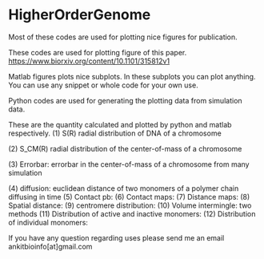 # HigherOrderGenome
Most of these codes are used for plotting nice figures for publication.  


These codes are used for plotting figure of this paper. 
https://www.biorxiv.org/content/10.1101/315812v1

Matlab figures plots nice subplots. In these subplots you can plot anything. 
You can use any snippet or whole code for your own use. 

Python codes are used for generating the plotting data from simulation data. 

These are the quantity calculated and plotted by python and matlab respectively. 
(1)  S(R) radial distribution of DNA of a chromosome  

(2)  S_CM(R) radial distribution of the center-of-mass of a chromosome 

(3)  Errorbar: errorbar in the center-of-mass of a chromosome from many simulation 

(4)  diffusion:  euclidean distance of two monomers of a polymer chain diffusing in time 
(5)  Contact pb: 
(6)  Contact maps:
(7)  Distance maps:
(8)  Spatial distance: 
(9)  centromere distribution: 
(10) Volume intermingle:  two methods 
(11) Distribution of active and inactive monomers:
(12) Distribution of individual monomers: 


If you have any question regarding uses please send me an email
ankitbioinfo[at]gmail.com 



